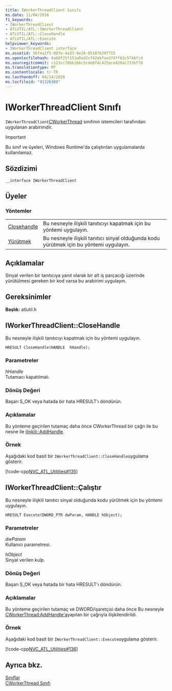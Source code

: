 ```yaml
---
title: IWorkerThreadClient Sınıfı
ms.date: 11/04/2016
f1_keywords:
- IWorkerThreadClient
- ATLUTIL/ATL::IWorkerThreadClient
- ATLUTIL/ATL::CloseHandle
- ATLUTIL/ATL::Execute
helpviewer_keywords:
- IWorkerThreadClient interface
ms.assetid: 56f4a2f5-007e-4a33-9e20-05187629f715
ms.openlocfilehash: 6a68f25f153a0ad2cf42ebfaa374ff63c5746fcd
ms.sourcegitcommit: c123cc76bb2b6c5cde6f4c425ece420ac733bf70
ms.translationtype: MT
ms.contentlocale: tr-TR
ms.lasthandoff: 04/14/2020
ms.locfileid: "81326308"
---
```

# <a name="iworkerthreadclient-interface"></a>IWorkerThreadClient Sınıfı

`IWorkerThreadClient`[CWorkerThread](../../atl/reference/cworkerthread-class.md) sınıfının istemcileri tarafından uygulanan arabirimdir.

> [!IMPORTANT]
> Bu sınıf ve üyeleri, Windows Runtime'da çalıştırılan uygulamalarda kullanılamaz.

## <a name="syntax"></a>Sözdizimi

```
__interface IWorkerThreadClient
```

## <a name="members"></a>Üyeler

### <a name="methods"></a>Yöntemler

|||
|-|-|
|[Closehandle](#closehandle)|Bu nesneyle ilişkili tanıtıcıyı kapatmak için bu yöntemi uygulayın.|
|[Yürütmek](#execute)|Bu nesneyle ilişkili tanıtıcı sinyal olduğunda kodu yürütmek için bu yöntemi uygulayın.|

## <a name="remarks"></a>Açıklamalar

Sinyal verilen bir tanıtıcıya yanıt olarak bir alt iş parçacığı üzerinde yürütülmesi gereken bir kod varsa bu arabirimi uygulayın.

## <a name="requirements"></a>Gereksinimler

**Başlık:** atlutil.h

## <a name="iworkerthreadclientclosehandle"></a><a name="closehandle"></a>IWorkerThreadClient::CloseHandle

Bu nesneyle ilişkili tanıtıcıyı kapatmak için bu yöntemi uygulayın.

```
HRESULT CloseHandle(HANDLE  hHandle);
```

### <a name="parameters"></a>Parametreler

*hHandle*<br/>
Tutamacı kapatılmalı.

### <a name="return-value"></a>Dönüş Değeri

Başarı S_OK veya hatada bir hata HRESULT'ı döndürün.

### <a name="remarks"></a>Açıklamalar

Bu yönteme geçirilen tutamaç daha önce CWorkerThread bir çağrı ile bu nesne ile [ilişkili::AddHandle](../../atl/reference/cworkerthread-class.md#addhandle).

### <a name="example"></a>Örnek

Aşağıdaki kod basit bir `IWorkerThreadClient::CloseHandle`uygulama gösterir.

[!code-cpp[NVC_ATL_Utilities#135](../../atl/codesnippet/cpp/iworkerthreadclient-interface_1.cpp)]

## <a name="iworkerthreadclientexecute"></a><a name="execute"></a>IWorkerThreadClient::Çalıştır

Bu nesneyle ilişkili tanıtıcı sinyal olduğunda kodu yürütmek için bu yöntemi uygulayın.

```
HRESULT Execute(DWORD_PTR dwParam, HANDLE hObject);
```

### <a name="parameters"></a>Parametreler

*dwParam*<br/>
Kullanıcı parametresi.

*hObject*<br/>
Sinyal verilen kulp.

### <a name="return-value"></a>Dönüş Değeri

Başarı S_OK veya hatada bir hata HRESULT'ı döndürün.

### <a name="remarks"></a>Açıklamalar

Bu yönteme geçirilen tutamaç ve DWORD/işaretçisi daha önce Bu nesneyle [CWorkerThread:AddHandle'a](../../atl/reference/cworkerthread-class.md#addhandle)yapılan bir çağrıyla ilişkilendirildi.

### <a name="example"></a>Örnek

Aşağıdaki kod basit bir `IWorkerThreadClient::Execute`uygulama gösterir.

[!code-cpp[NVC_ATL_Utilities#136](../../atl/codesnippet/cpp/iworkerthreadclient-interface_2.cpp)]

## <a name="see-also"></a>Ayrıca bkz.

[Sınıflar](../../atl/reference/atl-classes.md)<br/>
[CWorkerThread Sınıfı](../../atl/reference/cworkerthread-class.md)
